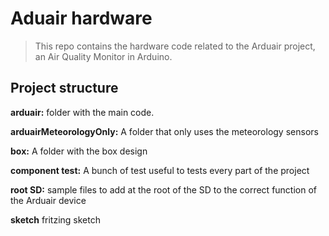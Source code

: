 # Aduair hardware
 > This repo contains the hardware code related to the Arduair project, an Air Quality Monitor in Arduino.

## Project structure
**arduair:** folder with the main code.

**arduairMeteorologyOnly:** A folder that only uses the meteorology sensors

**box:** A folder with the box design

**component test:** A bunch of test useful to tests every part of the project

**root SD:** sample files to add at the root of the SD to the correct function of the Arduair device

**sketch**  fritzing sketch
